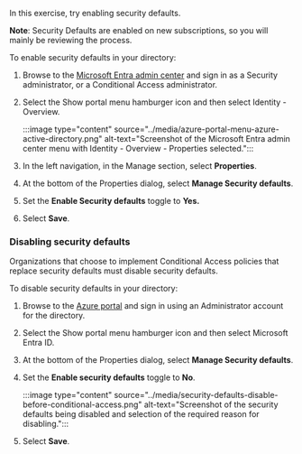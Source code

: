 In this exercise, try enabling security defaults.

 **Note**: Security Defaults are enabled on new subscriptions, so you will mainly be reviewing the process.

To enable security defaults in your directory:

1. Browse to the [Microsoft Entra admin center](https://entra.microsoft.com/) and sign in as a Security administrator, or a Conditional Access administrator.
2. Select the Show portal menu hamburger icon and then select Identity - Overview.
    
   :::image type="content" source="../media/azure-portal-menu-azure-active-directory.png" alt-text="Screenshot of the Microsoft Entra admin center menu with Identity - Overview - Properties selected.":::
    
3. In the left navigation, in the Manage section, select **Properties**.
4. At the bottom of the Properties dialog, select **Manage Security defaults**.
5. Set the **Enable Security defaults** toggle to **Yes.**
6. Select **Save**.

### Disabling security defaults

Organizations that choose to implement Conditional Access policies that replace security defaults must disable security defaults.

To disable security defaults in your directory:

1. Browse to the [Azure portal](https://portal.azure.com/) and sign in using an Administrator account for the directory.
2. Select the Show portal menu hamburger icon and then select Microsoft Entra ID.
3. At the bottom of the Properties dialog, select **Manage Security defaults**.
4. Set the **Enable security defaults** toggle to **No**.
    
   :::image type="content" source="../media/security-defaults-disable-before-conditional-access.png" alt-text="Screenshot of the security defaults being disabled and selection of the required reason for disabling.":::
    
5.  Select **Save**.
